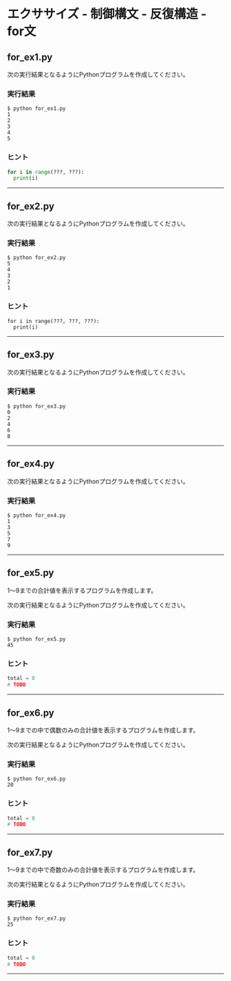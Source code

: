 # エクササイズ - 制御構文 - 反復構造 - for文

## for_ex1.py

次の実行結果となるようにPythonプログラムを作成してください。

### 実行結果

```
$ python for_ex1.py
1
2
3
4
5
```

### ヒント

```python
for i in range(???, ???):
  print(i)
```

---

## for_ex2.py

次の実行結果となるようにPythonプログラムを作成してください。

### 実行結果

```
$ python for_ex2.py
5
4
3
2
1
```

### ヒント

```
for i in range(???, ???, ???):
  print(i)
```

---

## for_ex3.py

次の実行結果となるようにPythonプログラムを作成してください。

### 実行結果

```
$ python for_ex3.py
0
2
4
6
8
```

---

## for_ex4.py

次の実行結果となるようにPythonプログラムを作成してください。

### 実行結果

```
$ python for_ex4.py
1
3
5
7
9
```

---


## for_ex5.py

1〜9までの合計値を表示するプログラムを作成します。

次の実行結果となるようにPythonプログラムを作成してください。

### 実行結果

```
$ python for_ex5.py
45
```

### ヒント

```python
total = 0
# TODO
```

---


## for_ex6.py

1〜9までの中で偶数のみの合計値を表示するプログラムを作成します。

次の実行結果となるようにPythonプログラムを作成してください。

### 実行結果

```
$ python for_ex6.py
20
```

### ヒント

```python
total = 0
# TODO
```

---

## for_ex7.py

1〜9までの中で奇数のみの合計値を表示するプログラムを作成します。

次の実行結果となるようにPythonプログラムを作成してください。

### 実行結果

```
$ python for_ex7.py
25
```

### ヒント

```python
total = 0
# TODO
```

---